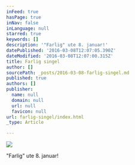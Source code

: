 ```yaml
---
inFeed: true
hasPage: true
inNav: false
inLanguage: null
starred: true
keywords: []
description: '"Farlig" ute 8. januar!'
datePublished: '2016-03-08T12:07:05.390Z'
dateModified: '2016-03-08T12:07:00.315Z'
title: Farlig singel
author: []
sourcePath: _posts/2016-03-08-farlig-singel.md
published: true
authors: []
publisher:
  name: null
  domain: null
  url: null
  favicon: null
url: farlig-singel/index.html
_type: Article

---
```

![](https://the-grid-user-content.s3-us-west-2.amazonaws.com/564df17c-a14a-43f3-b21d-c3507c7fe912.jpg)

"Farlig" ute 8\. januar!